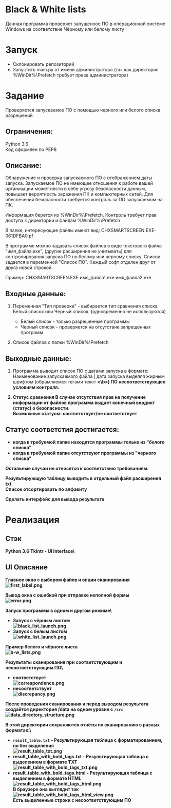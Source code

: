 # Black & White lists

Данная программа проверяет запущенное ПО в операционной системе Windows на соответствие Чёрному или белому листу 

# Запуск
- Склонировать репозиторий
- Запустить main.py от имени администратора (так как директория %WinDir%\Prefetch требует права администратора)

# Задание

Проверяется запускаемое ПО с помощью черного или белого списка разрешений. 

## Ограничения: 
Python 3.6\
Код оформлен по PEP8

## Описание:
Обнаружение и проверка запускаемого ПО с отображением даты запуска. 
Запускаемое ПО не имеющее отношения к работе вашей организации может нести в себе угрозу безопасности данным, повышает вероятность заражения ПК и компьютерных сетей. Для обеспечения безопасности требуется контроль за ПО запускаемом на ПК.

Информация берется из %WinDir%\Prefetch.
Контроль требует прав доступа к директории и файлам %WinDir%\Prefetch

В папке, интересующие файлы имеют вид: CHXSMARTSCREEN.EXE-061DFBA0.pf

В программе можно задавать список файлов в виде текстового файла "имя_файла.exe", (другие расширения не учитывать) для контролирования запуска ПО по белому или черному списку. 
Список задается в переменной "Список ПО".
Каждый софт отделен друг от друга новой строкой.

Пример: 
CHXSMARTSCREEN.EXE
имя_файла1.exe
имя_файла2.exe

## Входные данные: 
1) Переменная "Тип проверки" - выбирается тип сравнения списка. Белый список или Черный список. (одновременно не используются)
   - Белый список - только разрешенные программы
   - Черный список - проверяется на отсутствие запрещенных программ 

2) Список файлов с папки %WinDir%\Prefetch


## Выходные данные: 
1) Программа выводит список ПО с датами запуска в формате:
Наименование запускаемого файла | дата запуска 
выделяя жирным шрифтом (обрамляемся тегами текст <b> <\b>) ПО несоответствующее условиям контроля.

2) Статус сравнения
В случае отсутствия прав на получение информации от файлов программа выдает конечный вердикт (статус) о безопасности.\
Возможные статусы: соответствует/не соответствует


## Статус соответстия достигается:
- когда в требуемой папке находятся программы только из "белого списка"
- когда в требуемой папке отсутствуют программы из "черного списка"

Остальные случаи не относятся к соответствию требованиям. 

Результирующую таблицу выводить в отдельный файл расширения txt\
Список отсортировать по алфавиту

Сделать интерфейс для вывода результата

# Реализация

## Стэк
Python 3.6
Tkintr - UI interface\

## UI Описание

Главное окно с выбором файлв и опции сканирования\
![first_label.png](images/first_label.png)

Вывод окна с ошибкой при отправке неполной формы\
![error.png](images/error.png)

Запуск программы в одном и другом режиме\
- Запуск с чёрным листом\
![black_list_launch.png](images/black_list_launch.png)
- Запуск с белым листом\
![white_list_launch.png](images/white_list_launch.png)

Пример белого и чёрного листа\
![b-w_lists.png](images/b-w_lists.png)

Результаты сканирования при соответствующим и несоответствующим ПО\
- соответствует\
![correspondence.png](images/correspondence.png)
- несоответствует\
![discrepancy.png](images/discrepancy.png)

После проведения сканирования и перед выводом результата создаётся директория /data на одном уровне с `/src`\
![data_directory_structure.png](images/data_directory_structure.png)

В этой директории сохраняются отчёты по сканированию в разных форматах:\
- `result_table.txt` - Результирующая таблица с форматированием, но без выделения\
![result_table_txt.png](images/result_table_txt.png)
- result_table_with_bold_tags.txt - Результирующая таблица с выделением в формате TXT\
![result_table_with_bold_tags_txt.png](images/result_table_with_bold_tags_txt.png)
- result_table_with_bold_tags.html - Результирующая таблица с выделением в формате HTML\
![result_table_with_bold_tags_html.png](images/result_table_with_bold_tags_html.png)\
В браузере она выглядит так\
![result_table_with_bold_tags_html_view.png](images/result_table_with_bold_tags_html_view.png)\
Есть выделенные строки с несоответствующим ПО